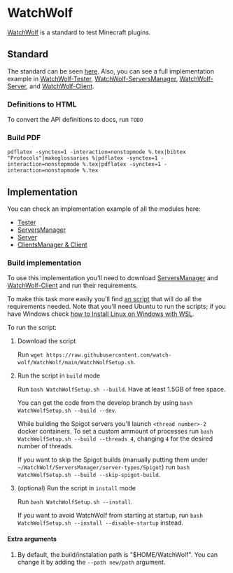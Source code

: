 # WatchWolf
[WatchWolf](http://watchwolf.dev/) is a standard to test Minecraft plugins.

## Standard
The standard can be seen [here](https://github.com/watch-wolf/WatchWolf/blob/main/Standard/Protocols.pdf). Also, you can see a full implementation example in [WatchWolf-Tester](https://github.com/rogermiranda1000/WatchWolf-Tester), [WatchWolf-ServersManager](https://github.com/rogermiranda1000/WatchWolf-ServersManager), [WatchWolf-Server](https://github.com/rogermiranda1000/WatchWolf-Server), and [WatchWolf-Client](https://github.com/rogermiranda1000/WatchWolf-Client).

### Definitions to HTML
To convert the API definitions to docs, run `TODO`

### Build PDF
`pdflatex -synctex=1 -interaction=nonstopmode %.tex|bibtex "Protocols"|makeglossaries %|pdflatex -synctex=1 -interaction=nonstopmode %.tex|pdflatex -synctex=1 -interaction=nonstopmode %.tex`

## Implementation
You can check an implementation example of all the modules here:
- [Tester](https://github.com/rogermiranda1000/WatchWolf-Tester)
- [ServersManager](https://github.com/rogermiranda1000/WatchWolf-ServersManager)
- [Server](https://github.com/rogermiranda1000/WatchWolf-Server)
- [ClientsManager & Client](https://github.com/rogermiranda1000/WatchWolf-Client)

### Build implementation
To use this implementation you'll need to download [ServersManager](https://github.com/rogermiranda1000/WatchWolf-ServersManager) and [WatchWolf-Client](https://github.com/rogermiranda1000/WatchWolf-Client) and run their requirements.

To make this task more easily you'll find [an script](https://github.com/watch-wolf/WatchWolf/blob/main/WatchWolfSetup.sh) that will do all the requirements needed. Note that you'll need Ubuntu to run the scripts; if you have Windows check [how to Install Linux on Windows with WSL](https://learn.microsoft.com/en-us/windows/wsl/install).

To run the script:

1. Download the script

   Run `wget https://raw.githubusercontent.com/watch-wolf/WatchWolf/main/WatchWolfSetup.sh`.

2. Run the script in `build` mode

   Run `bash WatchWolfSetup.sh --build`. Have at least 1.5GB of free space.
   
   You can get the code from the develop branch by using `bash WatchWolfSetup.sh --build --dev`.
   
   While building the Spigot servers you'll launch `<thread number>-2` docker containers. To set a custom ammount of processes run `bash WatchWolfSetup.sh --build --threads 4`, changing `4` for the desired number of threads.
   
   If you want to skip the Spigot builds (manually putting them under `~/WatchWolf/ServersManager/server-types/Spigot`) run `bash WatchWolfSetup.sh --build --skip-spigot-build`.
   
3. (optional) Run the script in `install` mode

   Run `bash WatchWolfSetup.sh --install`.
   
   If you want to avoid WatchWolf from starting at startup, run `bash WatchWolfSetup.sh --install --disable-startup` instead.

#### Extra arguments
1. By default, the build/instalation path is "$HOME/WatchWolf". You can change it by adding the `--path new/path` argument.